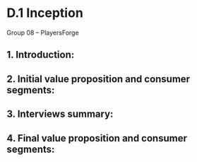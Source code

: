 # D.1 Inception

Group 08 – PlayersForge

## 1. Introduction:

## 2. Initial value proposition and consumer segments:

## 3. Interviews summary:

## 4. Final value proposition and consumer segments:
